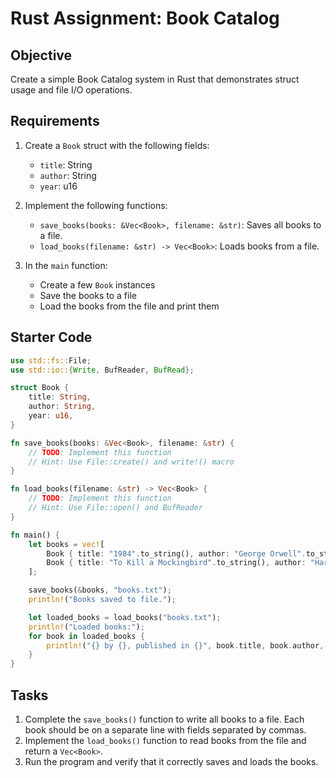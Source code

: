 # Rust Assignment: Book Catalog

## Objective
Create a simple Book Catalog system in Rust that demonstrates struct usage and file I/O operations.

## Requirements

1. Create a `Book` struct with the following fields:
   - `title`: String
   - `author`: String
   - `year`: u16

2. Implement the following functions:
   - `save_books(books: &Vec<Book>, filename: &str)`: Saves all books to a file.
   - `load_books(filename: &str) -> Vec<Book>`: Loads books from a file.

3. In the `main` function:
   - Create a few `Book` instances
   - Save the books to a file
   - Load the books from the file and print them

## Starter Code

```rust
use std::fs::File;
use std::io::{Write, BufReader, BufRead};

struct Book {
    title: String,
    author: String,
    year: u16,
}

fn save_books(books: &Vec<Book>, filename: &str) {
    // TODO: Implement this function
    // Hint: Use File::create() and write!() macro
}

fn load_books(filename: &str) -> Vec<Book> {
    // TODO: Implement this function
    // Hint: Use File::open() and BufReader
}

fn main() {
    let books = vec![
        Book { title: "1984".to_string(), author: "George Orwell".to_string(), year: 1949 },
        Book { title: "To Kill a Mockingbird".to_string(), author: "Harper Lee".to_string(), year: 1960 },
    ];

    save_books(&books, "books.txt");
    println!("Books saved to file.");

    let loaded_books = load_books("books.txt");
    println!("Loaded books:");
    for book in loaded_books {
        println!("{} by {}, published in {}", book.title, book.author, book.year);
    }
}
```

## Tasks

1. Complete the `save_books()` function to write all books to a file. Each book should be on a separate line with fields separated by commas.
2. Implement the `load_books()` function to read books from the file and return a `Vec<Book>`.
3. Run the program and verify that it correctly saves and loads the books.

